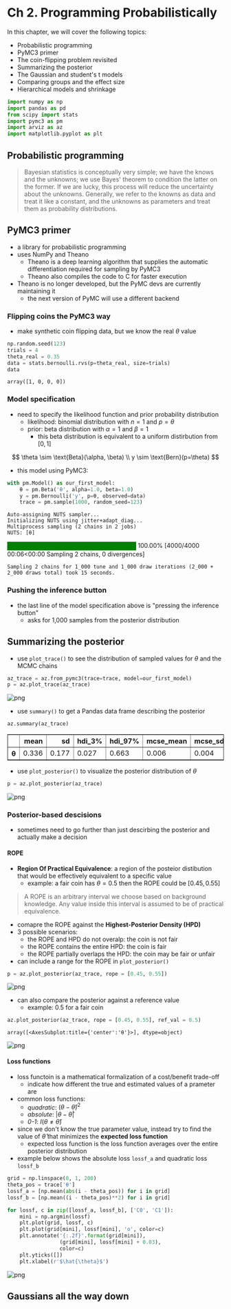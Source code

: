 # Ch 2. Programming Probabilistically

In this chapter, we will cover the following topics:

- Probabilistic programming
- PyMC3 primer
- The coin-flipping problem revisited
- Summarizing the posterior
- The Gaussian and student's t models
- Comparing groups and the effect size
- Hierarchical models and shrinkage


```python
import numpy as np
import pandas as pd
from scipy import stats
import pymc3 as pm
import arviz as az
import matplotlib.pyplot as plt
```

## Probabilistic programming

> Bayesian statistics is conceptually very simple; we have the knows and the unknowns; we use Bayes' theorem to condition the latter on the former. If we are lucky, this process will reduce the uncertainty about the unknowns. Generally, we refer to the knowns as data and treat it like a constant, and the unknowns as parameters and treat them as probability distributions.

## PyMC3 primer

- a library for probabilistic programming
- uses NumPy and Theano
    - Theano is a deep learning algorithm that supplies the automatic differentiation required for sampling by PyMC3
    - Theano also compiles the code to C for faster execution
- Theano is no longer developed, but the PyMC devs are currently maintaining it
    - the next version of PyMC will use a different backend

### Flipping coins the PyMC3 way

- make synthetic coin flipping data, but we know the real $\theta$ value


```python
np.random.seed(123)
trials = 4
theta_real = 0.35
data = stats.bernoulli.rvs(p=theta_real, size=trials)
data
```




    array([1, 0, 0, 0])



### Model specification

- need to specify the likelihood function and prior probability distribution
    - likelihood: binomial distribution with $n=1$ and $p=\theta$
    - prior: beta distribution with $\alpha=1$ and $\beta=1$
        - this beta distribution is equivalent to a uniform distirbution from $[0,1]$

$$
\theta \sim \text{Beta}(\alpha, \beta) \\
y \sim \text{Bern}(p=\theta)
$$

- this model using PyMC3:


```python
with pm.Model() as our_first_model:
    θ = pm.Beta('θ', alpha=1.0, beta=1.0)
    y = pm.Bernoulli('y', p=θ, observed=data)
    trace = pm.sample(1000, random_seed=123)
```

    Auto-assigning NUTS sampler...
    Initializing NUTS using jitter+adapt_diag...
    Multiprocess sampling (2 chains in 2 jobs)
    NUTS: [θ]




<div>
    <style>
        /* Turns off some styling */
        progress {
            /* gets rid of default border in Firefox and Opera. */
            border: none;
            /* Needs to be in here for Safari polyfill so background images work as expected. */
            background-size: auto;
        }
        .progress-bar-interrupted, .progress-bar-interrupted::-webkit-progress-bar {
            background: #F44336;
        }
    </style>
  <progress value='4000' class='' max='4000' style='width:300px; height:20px; vertical-align: middle;'></progress>
  100.00% [4000/4000 00:06<00:00 Sampling 2 chains, 0 divergences]
</div>



    Sampling 2 chains for 1_000 tune and 1_000 draw iterations (2_000 + 2_000 draws total) took 15 seconds.


### Pushing the inference button

- the last line of the model specification above is "pressing the inference button"
    - asks for 1,000 samples from the posterior distribution

## Summarizing the posterior

- use `plot_trace()` to see the distribution of sampled values for $\theta$ and the MCMC chains


```python
az_trace = az.from_pymc3(trace=trace, model=our_first_model)
p = az.plot_trace(az_trace)
```


![png](02_programming-probabilistically_files/02_programming-probabilistically_11_0.png)


- use `summary()` to get a Pandas data frame describing the posterior


```python
az.summary(az_trace)
```




<div>
<style scoped>
    .dataframe tbody tr th:only-of-type {
        vertical-align: middle;
    }

    .dataframe tbody tr th {
        vertical-align: top;
    }

    .dataframe thead th {
        text-align: right;
    }
</style>
<table border="1" class="dataframe">
  <thead>
    <tr style="text-align: right;">
      <th></th>
      <th>mean</th>
      <th>sd</th>
      <th>hdi_3%</th>
      <th>hdi_97%</th>
      <th>mcse_mean</th>
      <th>mcse_sd</th>
      <th>ess_mean</th>
      <th>ess_sd</th>
      <th>ess_bulk</th>
      <th>ess_tail</th>
      <th>r_hat</th>
    </tr>
  </thead>
  <tbody>
    <tr>
      <th>θ</th>
      <td>0.336</td>
      <td>0.177</td>
      <td>0.027</td>
      <td>0.663</td>
      <td>0.006</td>
      <td>0.004</td>
      <td>806.0</td>
      <td>806.0</td>
      <td>744.0</td>
      <td>800.0</td>
      <td>1.0</td>
    </tr>
  </tbody>
</table>
</div>



- use `plot_posterior()` to visualize the posterior distribution of $\theta$


```python
p = az.plot_posterior(az_trace)
```


![png](02_programming-probabilistically_files/02_programming-probabilistically_15_0.png)


### Posterior-based descisions

- sometimes need to go further than just descirbing the posterior and actually make a decision

#### ROPE

- **Region Of Practical Equivalence**: a region of the posteior distibution that would be effectively equivalent to a specific value
    - example: a fair coin has $\theta=0.5$ then the ROPE could be $[0.45, 0.55]$

> A ROPE is an arbitrary interval we choose based on background knowledge. Any value inside this interval is assumed to be of practical equivalence.

- comapre the ROPE against the **Highest-Posterior Density (HPD)**
- 3 possible scenarios:
    - the ROPE and HPD do not overalp: the coin is not fair
    - the ROPE contains the entire HPD: the coin is fair
    - the ROPE partially overlaps the HPD: the coin may be fair or unfair
- can include a range for the ROPE in `plot_posterior()`


```python
p = az.plot_posterior(az_trace, rope = [0.45, 0.55])
```


![png](02_programming-probabilistically_files/02_programming-probabilistically_18_0.png)


- can also compare the posterior against a reference value
    - example: 0.5 for a fair coin


```python
az.plot_posterior(az_trace, rope = [0.45, 0.55], ref_val = 0.5)
```




    array([<AxesSubplot:title={'center':'θ'}>], dtype=object)




![png](02_programming-probabilistically_files/02_programming-probabilistically_20_1.png)


#### Loss functions

- loss functoin is a mathematical formalization of a cost/benefit trade-off
    - indicate how different the true and estimated values of a prameter are
- common loss functions:
    - *quadratic*: $(\theta - \hat{\theta})^2$
    - *absolute*: $| \theta - \hat{\theta} |$
    - *0-1*: $I(\theta \neq \hat{\theta})$
- since we don't know the true parameter value, instead try to find the value of $\hat{\theta}$ that minimizes the **expected loss function**
    - expected loss function is the loss function averages over the entire posterior distribution
- example below shows the absolute loss `lossf_a` and quadratic loss `lossf_b`


```python
grid = np.linspace(0, 1, 200)
theta_pos = trace['θ']
lossf_a = [np.mean(abs(i - theta_pos)) for i in grid]
lossf_b = [np.mean((i - theta_pos)**2) for i in grid]

for lossf, c in zip([lossf_a, lossf_b], ['C0', 'C1']):
    mini = np.argmin(lossf)
    plt.plot(grid, lossf, c)
    plt.plot(grid[mini], lossf[mini], 'o', color=c)
    plt.annotate('{:.2f}'.format(grid[mini]),
                 (grid[mini], lossf[mini] + 0.03), 
                 color=c)
    plt.yticks([])
    plt.xlabel(r'$\hat{\theta}$')
```


![png](02_programming-probabilistically_files/02_programming-probabilistically_22_0.png)


## Gaussians all the way down




```python

```
